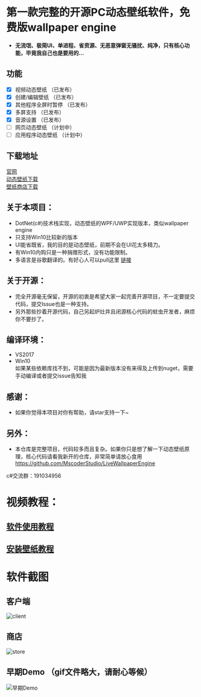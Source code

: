 ﻿
  
    
      
    
  # 第一款完整的开源PC动态壁纸软件，免费版wallpaper engine

*  **无流氓、极简UI、单进程、省资源、无恶意弹窗无骚扰、纯净，只有核心功能，毕竟我自己也是要用的...**  

## 功能
* [x] 视频动态壁纸 （已发布）
* [x] 创建/编辑壁纸 （已发布）
* [x] 其他程序全屏时暂停 （已发布）
* [x] 多屏支持 （已发布）
* [x] 音源设置 （已发布）
* [ ] 网页动态壁纸 （计划中）
* [ ] 应用程序动态壁纸 （计划中）

## 下载地址
[官网](https://mscoder.cn/products/LiveWallpaper.html)  
[动态壁纸下载](https://www.microsoft.com/store/apps/9MV8GK87MZ05)  
[壁纸商店下载](https://www.microsoft.com/store/apps/9PNN27P9SS38)  

## 关于本项目：  
  * DotNet(c#)技术栈实现，动态壁纸的WPF/UWP实现版本，类似wallpaper engine
  * 只支持Win10比较新的版本
  * UI能省既省，我的目的是动态壁纸，前期不会在UI花太多精力。
  * 有Win10内购只是一种捐赠形式，没有功能限制。
  * 多语言是谷歌翻译的。有好心人可以pull这里  [链接](https://github.com/MscoderStudio/LiveWallpaper/blob/master/LiveWallpaper/Res/Languages/en.json)
  
## 关于开源：
* 完全开源毫无保留，开源的初衷是希望大家一起完善开源项目，不一定要提交代码，提交Issue也是一种支持。
* 另外那些抄着开源代码，自己另起炉灶并且闭源核心代码的蛀虫开发者，麻烦你不要抄了。

## 编译环境：
  * VS2017
  * Win10  
  如果某些依赖库找不到，可能是因为最新版本没有来得及上传到nuget，需要手动编译或者提交issue告知我

## 感谢：
  * 如果你觉得本项目对你有帮助，请star支持一下~
  
## 另外：
 * 本仓库是完整项目，代码较多而且复杂。如果你只是想了解一下动态壁纸原理，核心代码请看我新开的仓库，非常简单请放心食用   
  https://github.com/MscoderStudio/LiveWallpaperEngine


c#交流群：191034956

# 视频教程：

## [软件使用教程](https://www.bilibili.com/video/av48407705/)

## [安装壁纸教程](https://www.bilibili.com/video/av48408360/)


# 软件截图

## 客户端
![client](https://github.com/WallpaperTools/WallpaperTool/blob/master/screenshots/client.png)
## 商店
![store](https://github.com/WallpaperTools/WallpaperTool/blob/master/screenshots/store.png)
## 早期Demo （gif文件略大，请耐心等候）
![早期Demo](https://github.com/WallpaperTools/WallpaperTool/blob/master/screenshots/example.gif)



